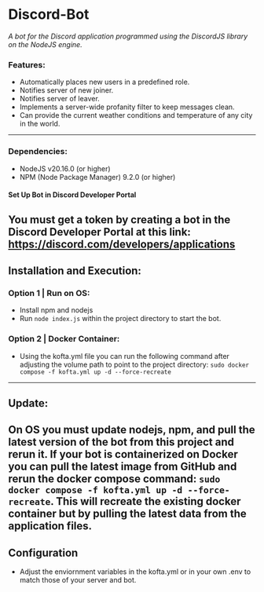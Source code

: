 # Discord-Bot
*A bot for the Discord application programmed using the DiscordJS library on the NodeJS engine.*

### Features:
- Automatically places new users in a predefined role.
- Notifies server of new joiner.
- Notifies server of leaver.
- Implements a server-wide profanity filter to keep messages clean.
- Can provide the current weather conditions and temperature of any city in the world.
---

### Dependencies:
- NodeJS v20.16.0 (or higher)
- NPM (Node Package Manager) 9.2.0 (or higher)
#### Set Up Bot in Discord Developer Portal
You must get a token by creating a bot in the Discord Developer Portal at this link: https://discord.com/developers/applications
---

## Installation and Execution:
### Option 1 | Run on OS:
- Install npm and nodejs
- Run `node index.js` within the project directory to start the bot.
### Option 2 | Docker Container:
- Using the kofta.yml file you can run the following command after adjusting the volume path to point to the project directory: `sudo docker compose -f kofta.yml up -d --force-recreate`
---

## Update:
On OS you must update nodejs, npm, and pull the latest version of the bot from this project and rerun it.
If your bot is containerized on Docker you can pull the latest image from GitHub and rerun the docker compose command: `sudo docker compose -f kofta.yml up -d --force-recreate`. This will recreate the existing docker container but by pulling the latest data from the application files.
---

## Configuration
- Adjust the enviornment variables in the kofta.yml or in your own .env to match those of your server and bot.